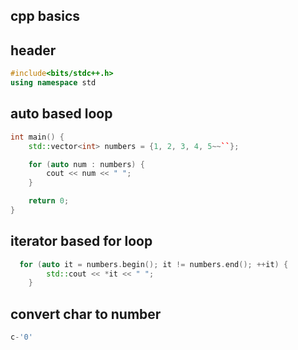## cpp basics

## header
```cpp
#include<bits/stdc++.h>
using namespace std
```
## auto based loop

```cpp
int main() {
    std::vector<int> numbers = {1, 2, 3, 4, 5~~``};

    for (auto num : numbers) {
        cout << num << " ";
    }

    return 0;
}
```
## iterator based for loop
```cpp
  for (auto it = numbers.begin(); it != numbers.end(); ++it) {
        std::cout << *it << " ";
    }

```

## convert char to number
```cpp
c-'0'
```